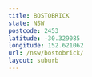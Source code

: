 ```yaml
---
title: BOSTOBRICK
state: NSW
postcode: 2453
latitude: -30.329085
longitude: 152.621062
url: /nsw/bostobrick/
layout: suburb
---
```

